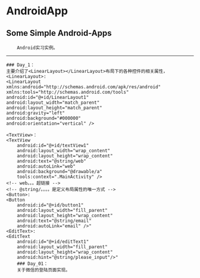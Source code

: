 AndroidApp
==========

Some Simple  Android-Apps
--------------------------------
        Android实习实例。
-------------------------------    
    ### Day_1：
    主要介绍了<LinearLayout></LinearLayout>布局下的各种控件的相关属性，
    <LinearLayout>:
    <LinearLayout xmlns:android="http://schemas.android.com/apk/res/android"
    xmlns:tools="http://schemas.android.com/tools"
    android:id="@+id/LinearLayout1"
    android:layout_width="match_parent" 
    android:layout_height="match_parent"
    android:gravity="left" 
    android:background="#000000"
    android:orientation="vertical" />

    <TextView>：
    <TextView
        android:id="@+id/textView1"
        android:layout_width="wrap_content"
        android:layout_height="wrap_content"
        android:text="@string/web"
        android:autoLink="web"
        android:background="@drawable/a"
        tools:context=".MainActivity" />
    <!-- web。。。超链接 -->
    <!-- @string/。。。。是定义布局属性的唯一方式 -->
    <Button>:
    <Button
        android:id="@+id/button1"
        android:layout_width="fill_parent"
        android:layout_height="wrap_content"
        android:text="@string/email"
        android:autoLink="email" />"
    <EditText>:
    <EditText
        android:id="@+id/editText1"
        android:layout_width="fill_parent"
        android:layout_height="wrap_content"
        android:hint="@string/please_input"/>"
        ### Day_01：
        关于微信的登陆页面实现。


